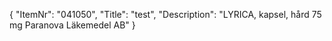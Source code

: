 {
  "ItemNr": "041050",
  "Title": "test",
  "Description": "LYRICA, kapsel, hård 75 mg Paranova Läkemedel AB"
}